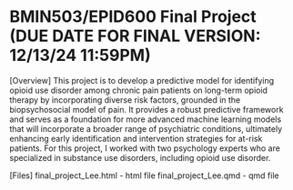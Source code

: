 
# BMIN503/EPID600 Final Project (DUE DATE FOR FINAL VERSION: 12/13/24 11:59PM)

[Overview]
This project is to develop a predictive model for identifying opioid use disorder among chronic pain patients on long-term opioid therapy by incorporating diverse risk factors, grounded in the biopsychosocial model of pain. It provides a robust predictive framework and serves as a foundation for more advanced machine learning models that will incorporate a broader range of psychiatric conditions, ultimately enhancing early identification and intervention strategies for at-risk patients. For this project, I worked with two psychology experts who are specialized in substance use disorders, including opioid use disorder.

[Files]
final_project_Lee.html - html file
final_project_Lee.qmd - qmd file

<!-- Links -->
[forking]: https://guides.github.com/activities/forking/

